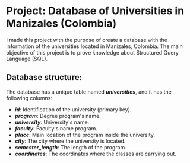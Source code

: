 # Project: Database of Universities in Manizales (Colombia)
I made this project with the purpose of create a database with the information of the universities located in Manizales, Colombia. The main objective of this project is to prove knowledge about Structured Query Language (SQL).

## Database structure:
The database has a unique table named ***universities***, and it has the following columns:

- ***id***: Identification of the university (primary key).
- ***program***: Degree program's name.
- ***university***: University's name.
- ***faculty***: Faculty's name program.
- ***place***: Main location of the program inside the university.
- ***city***: The city where the university is located.
- ***semester_length***: The length of the program.
- ***coordinates***: The coordinates where the classes are carrying out.
